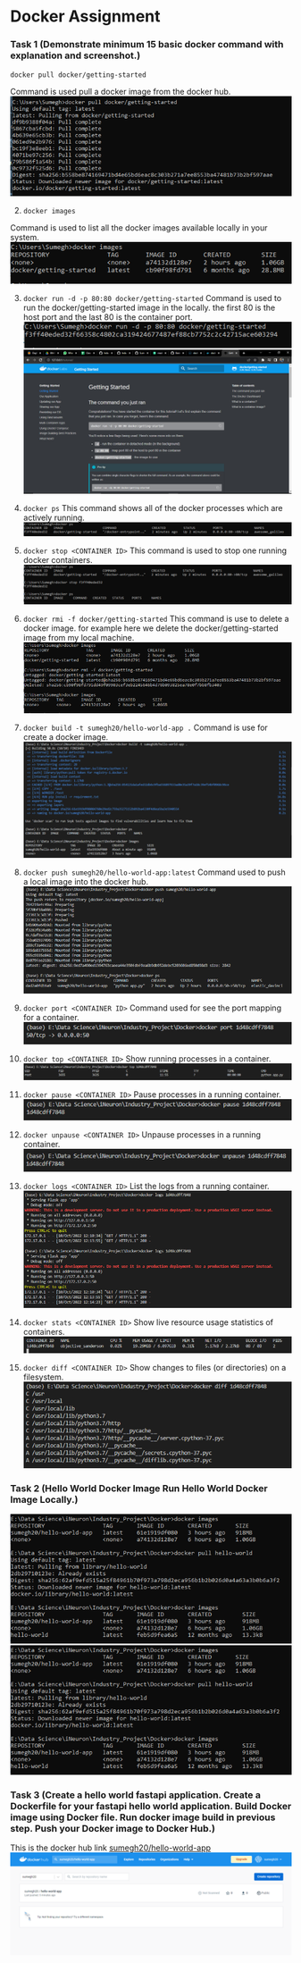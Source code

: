 # Docker Assignment

### Task 1 (Demonstrate minimum 15 basic docker command with explanation and screenshot.)

```
docker pull docker/getting-started
```
Command is used pull a docker image from the docker hub.
![image](https://github.com/Sumegh20/Docker/blob/main/img/Docker_command_1.PNG)

2. ```docker images```

Command is used to list all the docker images available locally in your system.
![image](https://github.com/Sumegh20/Docker/blob/main/img/Docker_command_2.PNG)

3. ```docker run -d -p 80:80 docker/getting-started```
Command is used to run the docker/getting-started image in the locally. the first 80 is the host port and the last 80 is the container port.
![image](https://github.com/Sumegh20/Docker/blob/main/img/Docker_command_3_part_1.PNG)
![image](https://github.com/Sumegh20/Docker/blob/main/img/Docker_command_3_part_2.PNG)

4. ```docker ps```
This command shows all of the docker processes which are actively running.
![image](https://github.com/Sumegh20/Docker/blob/main/img/Docker_command_4.PNG)

5. ```docker stop <CONTAINER ID>```
This command is used to stop one running docker containers.
![image](https://github.com/Sumegh20/Docker/blob/main/img/Docker_command_5.PNG)

6. ```docker rmi -f docker/getting-started```
This command is use to delete a docker image. for example here we delete the docker/getting-started image from my local machine.
![image](https://github.com/Sumegh20/Docker/blob/main/img/Docker_command_6.PNG)

7. ```docker build -t sumegh20/hello-world-app .```
Command is use for create a docker image.
![image](https://github.com/Sumegh20/Docker/blob/main/img/Docker_command_7.PNG)

8. ```docker push sumegh20/hello-world-app:latest```
Command used to push a local image into the docker hub.
![image](https://github.com/Sumegh20/Docker/blob/main/img/Docker_command_8.PNG)

9. ```docker port <CONTAINER ID>```
Command used for see the port mapping for a container.
![image](https://github.com/Sumegh20/Docker/blob/main/img/Docker_command_9.PNG)

10. ```docker top <CONTAINER ID>```
Show running processes in a container.
![image](https://github.com/Sumegh20/Docker/blob/main/img/Docker_command_10.PNG)

11. ```docker pause <CONTAINER ID>```
Pause processes in a running container.
![image](https://github.com/Sumegh20/Docker/blob/main/img/Docker_command_11.PNG)

12. ```docker unpause <CONTAINER ID>```
Unpause processes in a running container.
![image](https://github.com/Sumegh20/Docker/blob/main/img/Docker_command_12.PNG)

13. ```docker logs <CONTAINER ID>```
List the logs from a running container.
![image](https://github.com/Sumegh20/Docker/blob/main/img/Docker_command_13.PNG)

14. ```docker stats <CONTAINER ID>```
Show live resource usage statistics of containers.
![image](https://github.com/Sumegh20/Docker/blob/main/img/Docker_command_14.PNG)

15. ```docker diff <CONTAINER ID>```
Show changes to files (or directories) on a filesystem.
![image](https://github.com/Sumegh20/Docker/blob/main/img/Docker_command_15.PNG)


### Task 2 (Hello World Docker Image Run Hello World Docker Image Locally.)
![image](https://github.com/Sumegh20/Docker/blob/main/img/Assignment_3_part_1.PNG)
![image](https://github.com/Sumegh20/Docker/blob/main/img/Assignment_3_part_1.PNG)

### Task 3 (Create a hello world fastapi application. Create a Dockerfile for your fastapi hello world application. Build Docker image using Docker file. Run docker image build in previous step. Push your Docker image to Docker Hub.)
This is the docker hub link [sumegh20/hello-world-app](https://hub.docker.com/repository/docker/sumegh20/hello-world-app)
![image](https://github.com/Sumegh20/Docker/blob/main/img/Assignment_2.PNG)
